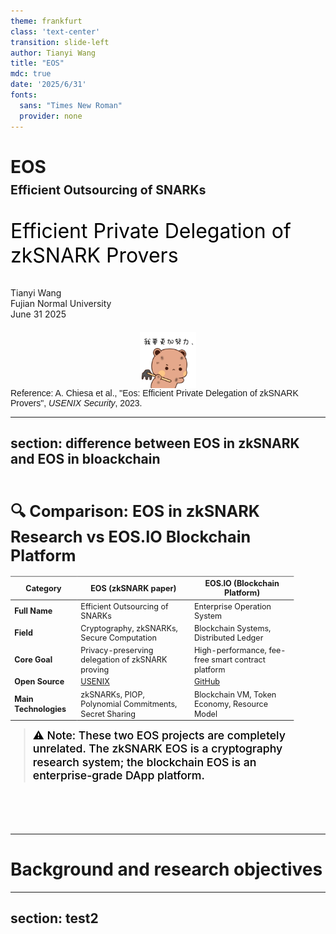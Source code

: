 ```yaml
---
theme: frankfurt
class: 'text-center'
transition: slide-left
author: Tianyi Wang
title: "EOS"
mdc: true
date: '2025/6/31'
fonts:
  sans: "Times New Roman"
  provider: none
---
```


# EOS <br> <span style="font-size: 0.7em;">Efficient Outsourcing of SNARKs</span>

<p style="font-size: 2rem; color: black;">
Efficient Private Delegation of zkSNARK Provers
</p>

<div class="pt-6">
  Tianyi Wang<br>
  Fujian Normal University<br>
  June 31 2025
</div>

<!-- <img src="./slides/我要更加努力.jpg" alt="Logo" width="60" style="display: block; margin: 0 auto;" /> -->
<img src="./slides/我要更加努力.jpg" alt="Logo" width="90" style="display: block; margin: 20px auto 0;" />


<div
  class="absolute bottom-9 left-3 text-sm text-gray-700 leading-snug font-medium"
  style="font-family: 'Noto Sans SC', 'Microsoft YaHei', sans-serif;"
>
  Reference: A. Chiesa et al., "Eos: Efficient Private Delegation of zkSNARK Provers", <i>USENIX Security</i>, 2023.
</div>

---
section: difference between EOS in zkSNARK and EOS in bloackchain
---

<div class="text-2xl" style="transform: scale(0.9); transform-origin: top left; display: inline-block;">

# 🔍 Comparison: EOS in zkSNARK Research vs EOS.IO Blockchain Platform

| Category | EOS (zkSNARK paper) | EOS.IO (Blockchain Platform) |
|----------|---------------------|-------------------------------|
| **Full Name** | Efficient Outsourcing of SNARKs | Enterprise Operation System |
| **Field** | Cryptography, zkSNARKs, Secure Computation | Blockchain Systems, Distributed Ledger |
| **Core Goal** | Privacy-preserving delegation of zkSNARK proving | High-performance, fee-free smart contract platform |
| **Open Source** | [USENIX](https://www.usenix.org/conference/usenixsecurity23/presentation/chiesa) | [GitHub](https://github.com/EOSIO/eos) |
  | **Main Technologies** | zkSNARKs, PIOP, Polynomial Commitments, Secret Sharing | Blockchain VM, Token Economy, Resource Model |

> <span style="font-size: 1.4em; color:rgb(0, 0, 0); font-weight: 450;">
> ⚠️ Note: These two EOS projects are completely unrelated. The zkSNARK EOS is a cryptography research system; the blockchain EOS is an enterprise-grade DApp platform.
> </span>


</div>

---

# Background and research objectives


---
section: test2
---
